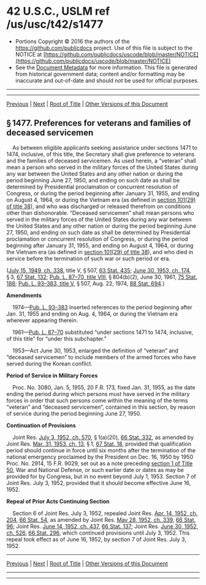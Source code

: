 ---
---

# 42 U.S.C., USLM ref /us/usc/t42/s1477

* Portions Copyright © 2016 the authors of the https://github.com/publicdocs project.
  Use of this file is subject to the NOTICE at [https://github.com/publicdocs/uscode/blob/master/NOTICE](https://github.com/publicdocs/uscode/blob/master/NOTICE)
* See the [Document Metadata](././../../../../..//README.md) for more information.
  This file is generated from historical government data; content and/or formatting may be inaccurate and out-of-date and should not be used for official purposes.

----------
----------

[Previous](./../../../../..//us/usc/t42/ch8A/schIII/m__us_usc_t42_s1476.md) | [Next](./../../../../..//us/usc/t42/ch8A/schIII/m__us_usc_t42_s1478.md) | [Root of Title](./../../../../../) | [Other Versions of this Document](https://publicdocs.github.io/go/links?ns=uslm&ref=%2Fus%2Fusc%2Ft42%2Fs1477)

## § 1477. Preferences for veterans and families of deceased servicemen

    As between eligible applicants seeking assistance under sections 1471 to 1474, inclusive, of this title, the Secretary shall give preference to veterans and the families of deceased servicemen. As used herein, a “veteran” shall mean a person who served in the military forces of the United States during any war between the United States and any other nation or during the period beginning June 27, 1950, and ending on such date as shall be determined by Presidential proclamation or concurrent resolution of Congress, or during the period beginning after January 31, 1955, and ending on August 4, 1964, or during the Vietnam era (as defined in [section 101(29) of title 38][/us/usc/t38/s101/29]), and who was discharged or released therefrom on conditions other than dishonorable. “Deceased servicemen” shall mean persons who served in the military forces of the United States during any war between the United States and any other nation or during the period beginning June 27, 1950, and ending on such date as shall be determined by Presidential proclamation or concurrent resolution of Congress, or during the period beginning after January 31, 1955, and ending on August 4, 1964, or during the Vietnam era (as defined in [section 101(29) of title 38][/us/usc/t38/s101/29]), and who died in service before the termination of such war or such period or era.

([July 15, 1949, ch. 338][/us/act/1949-07-15/ch338], title V, § 507, [63 Stat. 435][/us/stat/63/435]; [June 30, 1953, ch. 174][/us/act/1953-06-30/ch174], § 3, [67 Stat. 132][/us/stat/67/132]; [Pub. L. 87–70, title VIII][/us/pl/87/70/tVIII], § 804(b)(2), June 30, 1961, [75 Stat. 188][/us/stat/75/188]; [Pub. L. 93–383, title V][/us/pl/93/383/tV], § 507, Aug. 22, 1974, [88 Stat. 694][/us/stat/88/694].)

 __Amendments__ 

    1974—[Pub. L. 93–383][/us/pl/93/383] inserted references to the period beginning after Jan. 31, 1955 and ending on Aug. 4, 1964, or during the Vietnam era wherever appearing therein.

    1961—[Pub. L. 87–70][/us/pl/87/70] substituted “under sections 1471 to 1474, inclusive, of this title” for “under this subchapter.”

    1953—Act June 30, 1953, enlarged the definition of “veteran” and “deceased servicemen” to include members of the armed forces who have served during the Korean conflict.

 __Period of Service in Military Forces__ 

    Proc. No. 3080, Jan. 5, 1955, 20 F.R. 173, fixed Jan. 31, 1955, as the date ending the period during which persons must have served in the military forces in order that such persons come within the meaning of the terms “veteran” and “deceased servicemen”, contained in this section, by reason of service during the period beginning June 27, 1950.

 __Continuation of Provisions__ 

    Joint Res. [July 3, 1952, ch. 570][/us/act/1952-07-03/ch570], § 1(a)(20), [66 Stat. 332][/us/stat/66/332], as amended by Joint Res. [Mar. 31, 1953, ch. 13][/us/act/1953-03-31/ch13], § 1, [67 Stat. 18][/us/stat/67/18], provided that qualification period should continue in force until six months after the termination of the national emergency proclaimed by the President on Dec. 16, 1950 by 1950 Proc. No. 2914, 15 F.R. 9029, set out as a note preceding [section 1 of Title 50][/us/usc/t50/s1], War and National Defense, or such earlier date or dates as may be provided for by Congress, but in no event beyond July 1, 1953. Section 7 of Joint Res. July 3, 1952, provided that it should become effective June 16, 1952.

 __Repeal of Prior Acts Continuing Section__ 

    Section 6 of Joint Res. July 3, 1952, repealed Joint Res. [Apr. 14, 1952, ch. 204][/us/act/1952-04-14/ch204], [66 Stat. 54][/us/stat/66/54], as amended by Joint Res. [May 28, 1952, ch. 339][/us/act/1952-05-28/ch339], [66 Stat. 96][/us/stat/66/96]; Joint Res. [June 14, 1952, ch. 437][/us/act/1952-06-14/ch437], [66 Stat. 137][/us/stat/66/137]; Joint Res. [June 30, 1952, ch. 526][/us/act/1952-06-30/ch526], [66 Stat. 296][/us/stat/66/296], which continued provisions until July 3, 1952. This repeal took effect as of June 16, 1952, by section 7 of Joint Res. July 3, 1952.

----------

[Previous](./../../../../..//us/usc/t42/ch8A/schIII/m__us_usc_t42_s1476.md) | [Next](./../../../../..//us/usc/t42/ch8A/schIII/m__us_usc_t42_s1478.md) | [Root of Title](./../../../../../) | [Other Versions of this Document](https://publicdocs.github.io/go/links?ns=uslm&ref=%2Fus%2Fusc%2Ft42%2Fs1477)

----------
----------

[/us/usc/t38/s101/29]: https://publicdocs.github.io/go/links?ns=uslm&ref=%2Fus%2Fusc%2Ft38%2Fs101%2F29
[/us/usc/t38/s101/29]: https://publicdocs.github.io/go/links?ns=uslm&ref=%2Fus%2Fusc%2Ft38%2Fs101%2F29
[/us/act/1949-07-15/ch338]: https://publicdocs.github.io/go/links?ns=uslm&ref=%2Fus%2Fact%2F1949-07-15%2Fch338
[/us/stat/63/435]: https://publicdocs.github.io/go/links?ns=uslm&ref=%2Fus%2Fstat%2F63%2F435
[/us/act/1953-06-30/ch174]: https://publicdocs.github.io/go/links?ns=uslm&ref=%2Fus%2Fact%2F1953-06-30%2Fch174
[/us/stat/67/132]: https://publicdocs.github.io/go/links?ns=uslm&ref=%2Fus%2Fstat%2F67%2F132
[/us/pl/87/70/tVIII]: https://publicdocs.github.io/go/links?ns=uslm&ref=%2Fus%2Fpl%2F87%2F70%2FtVIII
[/us/stat/75/188]: https://publicdocs.github.io/go/links?ns=uslm&ref=%2Fus%2Fstat%2F75%2F188
[/us/pl/93/383/tV]: https://publicdocs.github.io/go/links?ns=uslm&ref=%2Fus%2Fpl%2F93%2F383%2FtV
[/us/stat/88/694]: https://publicdocs.github.io/go/links?ns=uslm&ref=%2Fus%2Fstat%2F88%2F694
[/us/pl/93/383]: https://publicdocs.github.io/go/links?ns=uslm&ref=%2Fus%2Fpl%2F93%2F383
[/us/pl/87/70]: https://publicdocs.github.io/go/links?ns=uslm&ref=%2Fus%2Fpl%2F87%2F70
[/us/act/1952-07-03/ch570]: https://publicdocs.github.io/go/links?ns=uslm&ref=%2Fus%2Fact%2F1952-07-03%2Fch570
[/us/stat/66/332]: https://publicdocs.github.io/go/links?ns=uslm&ref=%2Fus%2Fstat%2F66%2F332
[/us/act/1953-03-31/ch13]: https://publicdocs.github.io/go/links?ns=uslm&ref=%2Fus%2Fact%2F1953-03-31%2Fch13
[/us/stat/67/18]: https://publicdocs.github.io/go/links?ns=uslm&ref=%2Fus%2Fstat%2F67%2F18
[/us/usc/t50/s1]: https://publicdocs.github.io/go/links?ns=uslm&ref=%2Fus%2Fusc%2Ft50%2Fs1
[/us/act/1952-04-14/ch204]: https://publicdocs.github.io/go/links?ns=uslm&ref=%2Fus%2Fact%2F1952-04-14%2Fch204
[/us/stat/66/54]: https://publicdocs.github.io/go/links?ns=uslm&ref=%2Fus%2Fstat%2F66%2F54
[/us/act/1952-05-28/ch339]: https://publicdocs.github.io/go/links?ns=uslm&ref=%2Fus%2Fact%2F1952-05-28%2Fch339
[/us/stat/66/96]: https://publicdocs.github.io/go/links?ns=uslm&ref=%2Fus%2Fstat%2F66%2F96
[/us/act/1952-06-14/ch437]: https://publicdocs.github.io/go/links?ns=uslm&ref=%2Fus%2Fact%2F1952-06-14%2Fch437
[/us/stat/66/137]: https://publicdocs.github.io/go/links?ns=uslm&ref=%2Fus%2Fstat%2F66%2F137
[/us/act/1952-06-30/ch526]: https://publicdocs.github.io/go/links?ns=uslm&ref=%2Fus%2Fact%2F1952-06-30%2Fch526
[/us/stat/66/296]: https://publicdocs.github.io/go/links?ns=uslm&ref=%2Fus%2Fstat%2F66%2F296


